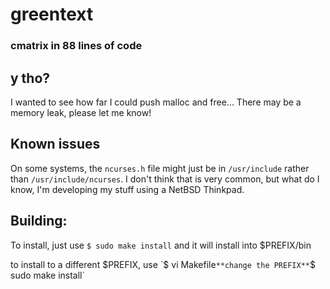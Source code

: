 # greentext
### cmatrix in 88 lines of code

## y tho?
I wanted to see how far I could push malloc and free...
There may be a memory leak, please let me know!

## Known issues
On some systems, the `ncurses.h` file might just be in `/usr/include` rather than `/usr/include/ncurses`. I don't think that is very common, but what do I know, I'm developing my stuff using a NetBSD Thinkpad.

## Building:
To install, just use
`$ sudo make install`
and it will install into $PREFIX/bin

to install to a different $PREFIX, use
`$ vi Makefile`
**change the PREFIX**
`$ sudo make install`
